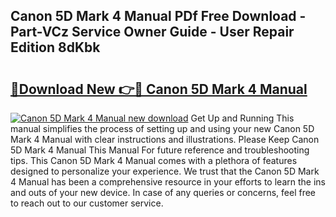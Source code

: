 ## Canon 5D Mark 4 Manual PDf Free Download - Part-VCz Service Owner Guide - User Repair Edition 8dKbk

# <h2><a href="http://cf17367.oget.top/?id=Canon+5D+Mark+4+Manual">🔗Download New 👉🔴 Canon 5D Mark 4 Manual</a></h2>

[![Canon 5D Mark 4 Manual new download](https://i.imgur.com/5g1atiW.png)](http://cf17367.oget.top/?id=Canon+5D+Mark+4+Manual)
Get Up and Running This manual simplifies the process of setting up and using your new Canon 5D Mark 4 Manual with clear instructions and illustrations. Please Keep Canon 5D Mark 4 Manual This Manual For future reference and troubleshooting tips. This Canon 5D Mark 4 Manual comes with a plethora of features designed to personalize your experience. We trust that the Canon 5D Mark 4 Manual has been a comprehensive resource in your efforts to learn the ins and outs of your new device. In case of any queries or concerns, feel free to reach out to our customer service.
